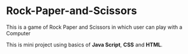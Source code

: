 # Rock-Paper-and-Scissors

<p>This is a game of Rock Paper and Scissors in which user can play with a Computer</p>
<p>This is mini project using basics of <b>Java Script</b>, <b>CSS</b> and <b>HTML</b>.</p>